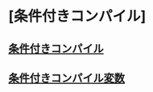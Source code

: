 # [条件付きコンパイル]
## [条件付きコンパイル](conditional-compilation-javascript.md)
## [条件付きコンパイル変数](conditional-compilation-variables-javascript.md)